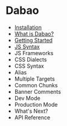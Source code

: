 # Dabao

* [Installation](installation.md)
* [What is Dabao?](intro.md)
* [Getting Started](getting-started.md)
* [JS Syntax](javascript.md)
* JS Frameworks
* CSS Dialects
* CSS Syntax
* Alias
* Multiple Targets
* Common Chunks
* Banner Comments
* Dev Mode
* Production Mode
* What's Next?
* API Reference

